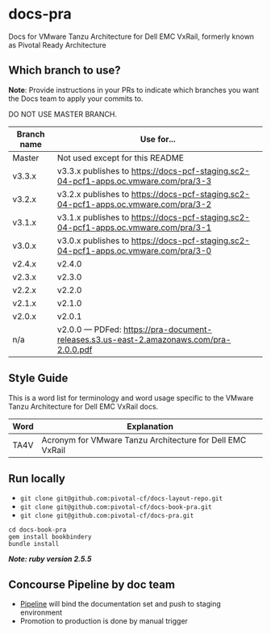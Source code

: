 docs-pra
==========

Docs for VMware Tanzu Architecture for Dell EMC VxRail, formerly known as Pivotal Ready Architecture 

## Which branch to use?

**Note**: Provide instructions in your PRs to indicate which branches you want the Docs team to apply your commits to.

DO NOT USE MASTER BRANCH.

| Branch name | Use for... |
|-------------| -------|
| Master      | Not used except for this README |
| v3.3.x      | v3.3.x publishes to https://docs-pcf-staging.sc2-04-pcf1-apps.oc.vmware.com/pra/3-3 |
| v3.2.x      | v3.2.x publishes to https://docs-pcf-staging.sc2-04-pcf1-apps.oc.vmware.com/pra/3-2 |
| v3.1.x      | v3.1.x publishes to https://docs-pcf-staging.sc2-04-pcf1-apps.oc.vmware.com/pra/3-1 |
| v3.0.x      | v3.0.x publishes to https://docs-pcf-staging.sc2-04-pcf1-apps.oc.vmware.com/pra/3-0 |
| v2.4.x      | v2.4.0 |
| v2.3.x      | v2.3.0 |
| v2.2.x      | v2.2.0 |
| v2.1.x      | v2.1.0 |
| v2.0.x      | v2.0.1 |
| n/a         | v2.0.0 — PDFed: https://pra-document-releases.s3.us-east-2.amazonaws.com/pra-2.0.0.pdf |

## Style Guide

This is a word list for terminology and word usage specific to the VMware Tanzu Architecture for Dell EMC VxRail docs.

| Word | Explanation |
|------|-------------|
| TA4V | Acronym for VMware Tanzu Architecture for Dell EMC VxRail |


## Run locally

* ```git clone git@github.com:pivotal-cf/docs-layout-repo.git```
* ```git clone git@github.com:pivotal-cf/docs-book-pra.git```
* ```git clone git@github.com:pivotal-cf/docs-pra.git```

```
cd docs-book-pra
gem install bookbindery
bundle install
```

***Note: ruby version 2.5.5***  

## Concourse Pipeline by doc team

* [Pipeline](https://runway-ci.eng.vmware.com/teams/mapbu-docs/pipelines/pra) will bind the documentation set and push to staging environment
* Promotion to production is done by manual trigger
    
